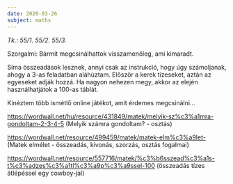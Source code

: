 ```yaml
---
date: 2020-03-26
subject: maths
---
```


_Tk.: 55/1. 55/2. 55/3._

Szorgalmi: Bármit megcsinálhattok visszamenőleg, ami kimaradt.

Sima összeadások lesznek, annyi csak az instrukció, hogy úgy számoljanak, ahogy a 3-as feladatban aláhúztam. Először a kerek tízeseket, aztán az egyeseket adják hozzá. Ha nagyon nehezen megy, akkor az elején használhatjátok a 100-as táblát.

Kinéztem több ismétlő online játékot, amit érdemes megcsinálni…

https://wordwall.net/hu/resource/431849/matek/melyik-sz%c3%a1mra-gondoltam-2-3-4-5 (Melyik számra gondoltam? - osztás)

https://wordwall.net/resource/499459/matek/matek-elm%c3%a9let- (Matek elmélet - összeadás, kivonás, szorzás, osztás fogalmai)

https://wordwall.net/resource/557716/matek/%c3%b6sszead%c3%a1s-t%c3%adzes%c3%a1tl%c3%a9p%c3%a9ssel-100 (összeadás tízes átlépéssel egy cowboy-jal)
